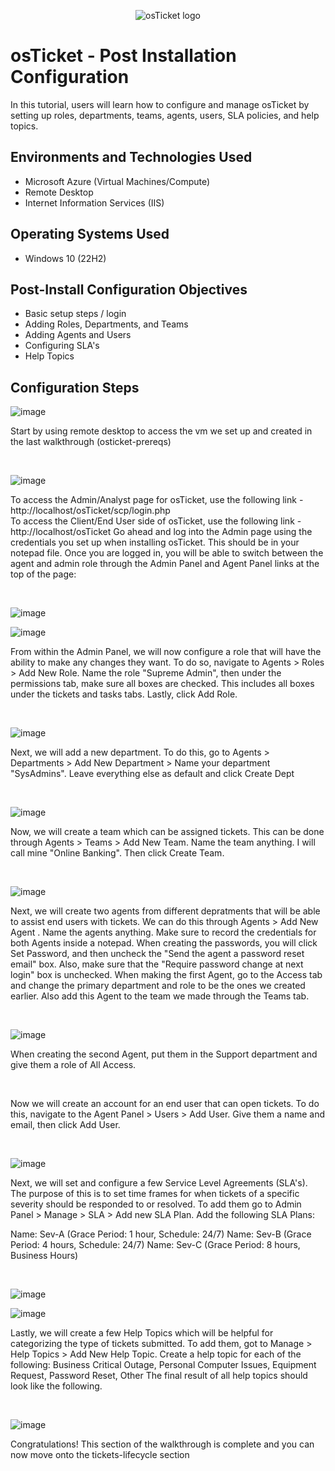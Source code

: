 <p align="center">
<img src="https://i.imgur.com/Clzj7Xs.png" alt="osTicket logo"/>
</p>

<h1>osTicket - Post Installation Configuration</h1>
In this tutorial, users will learn how to configure and manage osTicket by setting up roles, departments, teams, agents, users, SLA policies, and help topics. <br />

<h2>Environments and Technologies Used</h2>

- Microsoft Azure (Virtual Machines/Compute)
- Remote Desktop
- Internet Information Services (IIS)

<h2>Operating Systems Used </h2>

- Windows 10</b> (22H2)

<h2>Post-Install Configuration Objectives</h2>

- Basic setup steps / login
- Adding Roles, Departments, and Teams
- Adding Agents and Users
- Configuring SLA's
- Help Topics


<h2>Configuration Steps</h2>

![image](https://github.com/user-attachments/assets/7e7aba1f-5a26-4089-8458-0fc6bb8f2376)


<p>
Start by using remote desktop to access the vm we set up and created in the last walkthrough (osticket-prereqs)
</p>
<br />

![image](https://github.com/user-attachments/assets/040dea27-9fe8-4c92-9a9a-30264e0f927d)

<p>
To access the Admin/Analyst page for osTicket, use the following link - http://localhost/osTicket/scp/login.php <br />
To access the Client/End User side of osTicket, use the following link - http://localhost/osTicket
Go ahead and log into the Admin page using the credentials you set up when installing osTicket. This should be in your notepad file. Once you are logged in, you will be able to switch between the agent and admin role through the Admin Panel and Agent Panel links at the top of the page:
</p>
<br />

![image](https://github.com/user-attachments/assets/2d381773-9a3c-400d-adb8-a3037e9205da)

![image](https://github.com/user-attachments/assets/f8e147d9-9a7c-4ee4-894c-03590f9cf037)

<p>
From within the Admin Panel, we will now configure a role that will have the ability to make any changes they want. To do so, navigate to Agents > Roles > Add New Role. Name the role "Supreme Admin", then under the permissions tab, make sure all boxes are checked. This includes all boxes under the tickets and tasks tabs. Lastly, click Add Role.
</p>
<br />

![image](https://github.com/user-attachments/assets/c36ee981-69e1-4f27-9c61-1febac8b0e20)

<p>
Next, we will add a new department. To do this, go to Agents > Departments > Add New Department > Name your department "SysAdmins". Leave everything else as default and click Create Dept
</p>
<br />

![image](https://github.com/user-attachments/assets/95566d9a-2c43-4374-88f9-03f5e0e5767c)

<p>
Now, we will create a team which can be assigned tickets. This can be done through Agents > Teams > Add New Team. Name the team anything. I will call mine "Online Banking". Then click Create Team.
</p>
<br />

![image](https://github.com/user-attachments/assets/1ba689b3-04cc-41f4-9096-ca48e21d4f71)


<p>
Next, we will create two agents from different depratments that will be able to assist end users with tickets. We can do this through Agents > Add New Agent . Name the agents anything. Make sure to record the credentials for both Agents inside a notepad. When creating the passwords, you will click Set Password, and then uncheck the "Send the agent a password reset email" box. Also, make sure that the "Require password change at next login" box is unchecked. When making the first Agent, go to the Access tab and change the primary department and role to be the ones we created earlier. Also add this Agent to the team we made through the Teams tab.
</p>
<br />

![image](https://github.com/user-attachments/assets/72abd2f3-3824-465b-95d1-bd3b05663b0e)


<p>
When creating the second Agent, put them in the Support department and give them a role of All Access.
</p>
<br />

<p>
Now we will create an account for an end user that can open tickets. To do this, navigate to the Agent Panel > Users > Add User. Give them a name and email, then click Add User.
</p>
<br />

![image](https://github.com/user-attachments/assets/7b7b850d-b5d1-4d10-8935-ab659f3e5483)

<p>
Next, we will set and configure a few Service Level Agreements (SLA's). The purpose of this is to set time frames for when tickets of a specific severity should be responded to or resolved. To add them go to Admin Panel > Manage > SLA > Add new SLA Plan. 
Add the following SLA Plans:

Name: Sev-A (Grace Period: 1 hour, Schedule: 24/7)
Name: Sev-B (Grace Period: 4 hours, Schedule: 24/7)
Name: Sev-C (Grace Period: 8 hours, Business Hours)

</p>
<br />

![image](https://github.com/user-attachments/assets/c612cee6-2806-4dde-aa7f-8a244bb9dc98)

![image](https://github.com/user-attachments/assets/09c87c90-dd92-4c53-963c-74acb0824dfc)

<p>
Lastly, we will create a few Help Topics which will be helpful for categorizing the type of tickets submitted. To add them, got to Manage > Help Topics > Add New Help Topic. Create a help topic for each of the following:
Business Critical Outage,
Personal Computer Issues,
Equipment Request,
Password Reset,
Other
The final result of all help topics should look like the following.
</p>
<br />

![image](https://github.com/user-attachments/assets/f2038a3b-11a1-46d9-842c-f4045ac8d0b9)

<p>
Congratulations! This section of the walkthrough is complete and you can now move onto the tickets-lifecycle section
</p>
<br />

